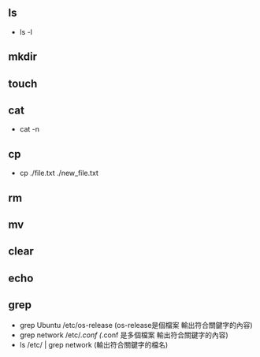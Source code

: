 ## ls
- ls -l
## mkdir
## touch
## cat
- cat -n
## cp
- cp ./file.txt ./new_file.txt
## rm
## mv
## clear
## echo
## grep
- grep Ubuntu /etc/os-release (os-release是個檔案 輸出符合關鍵字的內容)
- grep network /etc/*.conf (*.conf 是多個檔案 輸出符合關鍵字的內容)
- ls /etc/ | grep network (輸出符合關鍵字的檔名)
